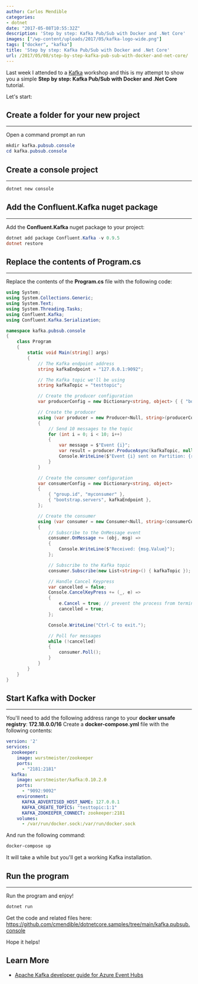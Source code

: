 ```yaml
---
author: Carlos Mendible
categories:
- dotnet
date: "2017-05-08T10:55:32Z"
description: 'Step by step: Kafka Pub/Sub with Docker and .Net Core'
images: ["/wp-content/uploads/2017/05/kafka-logo-wide.png"]
tags: ["docker", "kafka"]
title: 'Step by step: Kafka Pub/Sub with Docker and .Net Core'
url: /2017/05/08/step-by-step-kafka-pub-sub-with-docker-and-net-core/
---
```

Last week I attended to a <a href="https://kafka.apache.org/" target="_blank">Kafka</a> workshop and this is my attempt to show you a simple **Step by step: Kafka Pub/Sub with Docker and .Net Core** tutorial.

Let's start:

## Create a folder for your new project
---
Open a command prompt an run 
    
``` powershell
mkdir kafka.pubsub.console
cd kafka.pubsub.console
```

## Create a console project
---
``` powershell
dotnet new console
```

## Add the Confluent.Kafka nuget package
---
Add the **Confluent.Kafka** nuget package to your project:
    
``` powershell
dotnet add package Confluent.Kafka -v 0.9.5
dotnet restore
```

## Replace the contents of Program.cs
---

Replace the contents of the **Program.cs** file with the following code:

    
``` csharp
using System;
using System.Collections.Generic;
using System.Text;
using System.Threading.Tasks;
using Confluent.Kafka;
using Confluent.Kafka.Serialization;

namespace kafka.pubsub.console
{
    class Program
    {
        static void Main(string[] args)
        {
            // The Kafka endpoint address
            string kafkaEndpoint = "127.0.0.1:9092";

            // The Kafka topic we'll be using
            string kafkaTopic = "testtopic";

            // Create the producer configuration
            var producerConfig = new Dictionary<string, object> { { "bootstrap.servers", kafkaEndpoint } };

            // Create the producer
            using (var producer = new Producer<Null, string>(producerConfig, null, new StringSerializer(Encoding.UTF8)))
            {
                // Send 10 messages to the topic
                for (int i = 0; i < 10; i++)
                {
                    var message = $"Event {i}";
                    var result = producer.ProduceAsync(kafkaTopic, null, message).GetAwaiter().GetResult();
                    Console.WriteLine($"Event {i} sent on Partition: {result.Partition} with Offset: {result.Offset}");
                }
            }

            // Create the consumer configuration
            var consumerConfig = new Dictionary<string, object>
            {
                { "group.id", "myconsumer" },
                { "bootstrap.servers", kafkaEndpoint },
            };

            // Create the consumer
            using (var consumer = new Consumer<Null, string>(consumerConfig, null, new StringDeserializer(Encoding.UTF8)))
            {
                // Subscribe to the OnMessage event
                consumer.OnMessage += (obj, msg) =>
                {
                    Console.WriteLine($"Received: {msg.Value}");
                };

                // Subscribe to the Kafka topic
                consumer.Subscribe(new List<string>() { kafkaTopic });

                // Handle Cancel Keypress 
                var cancelled = false;
                Console.CancelKeyPress += (_, e) =>
                {
                    e.Cancel = true; // prevent the process from terminating.
                    cancelled = true;
                };

                Console.WriteLine("Ctrl-C to exit.");

                // Poll for messages
                while (!cancelled)
                {
                    consumer.Poll();
                }
            }
        }
    }
}
```

## Start Kafka with Docker
---

You'll need to add the following address range to your **docker unsafe registry**: **172.18.0.0/16**
Create a **docker-compose.yml** file with the following contents:

    
``` yml
version: '2'
services:
  zookeeper:
    image: wurstmeister/zookeeper
    ports:
      - "2181:2181"
  kafka:
    image: wurstmeister/kafka:0.10.2.0
    ports:
      - "9092:9092"
    environment:
      KAFKA_ADVERTISED_HOST_NAME: 127.0.0.1
      KAFKA_CREATE_TOPICS: "testtopic:1:1"
      KAFKA_ZOOKEEPER_CONNECT: zookeeper:2181
    volumes:
      - /var/run/docker.sock:/var/run/docker.sock
```

And run the following command:

    
``` powershell
docker-compose up
```
    
It will take a while but you'll get a working Kafka installation.
      
## Run the program
---
Run the program and enjoy!
          
``` powershell
dotnet run
```
     
Get the code and related files here: <a href="https://github.com/cmendible/dotnetcore.samples/tree/main/kafka.pubsub.console"  target="_blank">https://github.com/cmendible/dotnetcore.samples/tree/main/kafka.pubsub.console</a>

Hope it helps! 

## Learn More

* [Apache Kafka developer guide for Azure Event Hubs](https://docs.microsoft.com/en-us/azure/event-hubs/apache-kafka-developer-guide?WT.mc_id=AZ-MVP-5002618)